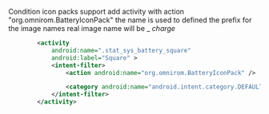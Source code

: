 Condition icon packs support
add activity with action "org.omnirom.BatteryIconPack"
the name is used to defined the prefix for the image names
real image name will be
<name>_<percent>
<name>_charge_<percent>
```xml
        <activity
            android:name=".stat_sys_battery_square"
            android:label="Square" >
            <intent-filter>
                <action android:name="org.omnirom.BatteryIconPack" />

                <category android:name="android.intent.category.DEFAULT" />
            </intent-filter>
        </activity>
```
